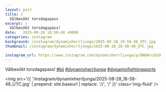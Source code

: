 ```yaml
---
layout: post
title: |
  Välbesökt torsdagspass
excerpt: |
  Välbesökt torsdagspass!   
date:   2025-08-28 18:58:48 +0000
categories: instagram
background: /instagram/dynamixherrljunga/2025-08-28_18-58-48_UTC.jpg
thumbnail: /instagram/dynamixherrljunga/2025-08-28_18-58-48_UTC.jpg

instagram_url: https://www.instagram.com/dynamixherrljunga/p/DN6NrcdiG6V
---
```

Välbesökt torsdagspass! [#bjj](https://www.instagram.com/explore/tags/bjj/) [#dynamixherrljunga](https://www.instagram.com/explore/tags/dynamixherrljunga/) [#dynamixfightingsports](https://www.instagram.com/explore/tags/dynamixfightingsports/)



<img src='{{ '/instagram/dynamixherrljunga/2025-08-28_18-58-48_UTC.jpg' | prepend: site.baseurl | replace: '//', '/' }}' class='img-fluid' />

